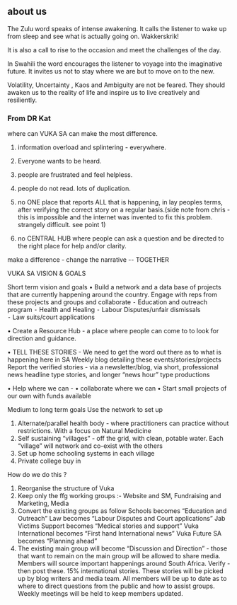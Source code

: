 ## about us

The Zulu word speaks of intense awakening. It calls the listener to wake up from sleep and see what is actually going on. Wakkerskrik!

It is also a call to rise to the occasion and meet the challenges of the day.

In Swahili the word encourages the listener to voyage into the imaginative future. It invites us not to stay where we are but to move on to the new.

Volatility, Uncertainty , Kaos and Ambiguity are not be feared. They should awaken us to the reality of life and inspire us to live creatively and resiliently.


### From DR Kat

where can  VUKA SA can make the most difference.
 
1. information overload and splintering - everywhere. 
2. Everyone wants to be heard. 
3. people are frustrated and feel helpless.  

4. people do not read. lots of duplication.

5. no ONE place that reports ALL that is happening, in lay peoples terms, after verifying the correct story on a regular basis.(side note from chris - this is impossible and the internet was invented to fix this problem. strangely difficult. see point 1)

6.  no CENTRAL HUB where people can ask a question and be directed to the right place for help and/or clarity. 

make a difference - change the narrative -- TOGETHER 

VUKA SA VISION & GOALS

Short term vision and goals
 • Build a network and a data base of projects that are currently happening around the country. Engage with reps from these projects and groups and collaborate 
 ⁃ Education and outreach program 
 ⁃ Health and Healing
 ⁃ Labour Disputes/unfair dismissals  
 ⁃ Law suits/court applications

 • Create a Resource Hub - a place where people can come to to look for direction and guidance. 

 • TELL THESE STORIES - 
We need to get the word out there as to what is happening here in SA 
Weekly blog detailing these events/stories/projects
Report the verified stories - via a newsletter/blog, via short, professional news headline type stories, and longer “news hour” type productions 

 • Help where we can - 
 • collaborate where we can
 • Start small projects of our own with funds available

Medium to long term goals
Use the network to set up
 1. Alternate/parallel health body - where practitioners can practice without restrictions. With a focus on Natural Medicine
 2. Self sustaining “villages” - off the grid, with clean, potable water. Each “village” will network and co-exist with the others
 3. Set up home schooling systems in each village 
 4. Private college buy in


How do we do this ?

 1. Reorganise the structure of Vuka
 2. Keep only the ffg working groups :- Website and SM, Fundraising and Marketing, Media
 3. Convert the existing groups as follow 
        Schools becomes “Education and Outreach”
        Law becomes “Labour Disputes and Court applications”
        Jab Victims Support becomes “Medical stories and support”
        Vuka International becomes “First hand International news”
        Vuka Future SA becomes “Planning ahead”
   4. The existing main group will become “Discussion and Direction” - those that want 
        to remain on the main group will be allowed to share media. Members will source important happenings around South Africa. Verify - then post these. 15% international stories. These stories will be picked up by blog writers and media team. All members will be up to date as to where to direct questions from the public and how to assist groups. Weekly meetings will be held to keep members updated.


